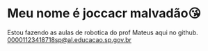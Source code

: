 # Meu nome é joccacr malvadão😘
Estou fazendo as aulas de robotica do prof Mateus aqui no github.
00001123418718sp@al.educacao.sp.gov.br

